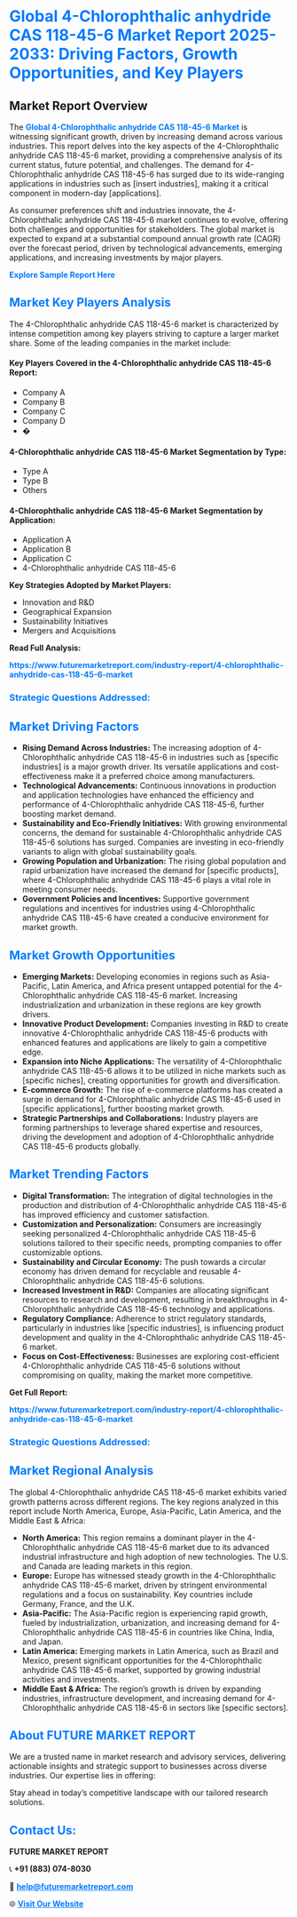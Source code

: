 <h1 style="color: #007BFF;">Global 4-Chlorophthalic anhydride CAS 118-45-6 Market Report 2025-2033: Driving Factors, Growth Opportunities, and Key Players</h1>

<section id="overview">
<h2>Market Report Overview</h2>
<p>The <a href="https://www.futuremarketreport.com/industry-report/4-chlorophthalic-anhydride-cas-118-45-6-market" style="color: #007BFF; text-decoration: none;"><strong>Global 4-Chlorophthalic anhydride CAS 118-45-6 Market</strong></a> is witnessing significant growth, driven by increasing demand across various industries. This report delves into the key aspects of the 4-Chlorophthalic anhydride CAS 118-45-6 market, providing a comprehensive analysis of its current status, future potential, and challenges. The demand for 4-Chlorophthalic anhydride CAS 118-45-6 has surged due to its wide-ranging applications in industries such as [insert industries], making it a critical component in modern-day [applications].</p>
<p>As consumer preferences shift and industries innovate, the 4-Chlorophthalic anhydride CAS 118-45-6 market continues to evolve, offering both challenges and opportunities for stakeholders. The global market is expected to expand at a substantial compound annual growth rate (CAGR) over the forecast period, driven by technological advancements, emerging applications, and increasing investments by major players.</p>
</section>

<section id="overview">
<p><a href="https://www.futuremarketreport.com/request-sample/reportId=112137" style="color: #007BFF; text-decoration: none;"><strong>Explore Sample Report Here</strong></a></p>
</section>

<section id="key-players">
<h2 style="color: #007BFF;">Market Key Players Analysis</h2>
<p>The 4-Chlorophthalic anhydride CAS 118-45-6 market is characterized by intense competition among key players striving to capture a larger market share. Some of the leading companies in the market include:</p>
<h4>Key Players Covered in the 4-Chlorophthalic anhydride CAS 118-45-6 Report:</h4>
<ul><li>Company A</li><li>Company B</li><li>Company C</li><li>Company D</li><li>�</li></ul>
<h4>4-Chlorophthalic anhydride CAS 118-45-6 Market Segmentation by Type:</h4>
<ul><li>Type A</li><li>Type B</li><li>Others</li></ul>

<h4>4-Chlorophthalic anhydride CAS 118-45-6 Market Segmentation by Application:</h4>
<ul><li>Application A</li><li>Application B</li><li>Application C</li><li>4-Chlorophthalic anhydride CAS 118-45-6</li></ul>
<p><strong>Key Strategies Adopted by Market Players:</strong></p>
<ul>
<li>Innovation and R&D</li>
<li>Geographical Expansion</li>
<li>Sustainability Initiatives</li>
<li>Mergers and Acquisitions</li>
</ul>
</section>

<section>
<p><strong>Read Full Analysis: </strong></p><a href="https://www.futuremarketreport.com/industry-report/4-chlorophthalic-anhydride-cas-118-45-6-market" style="color: #007BFF; text-decoration: none;"><strong>https://www.futuremarketreport.com/industry-report/4-chlorophthalic-anhydride-cas-118-45-6-market</strong></a>
<h3 style="color: #007BFF;">Strategic Questions Addressed:</h3>
</section>

<section id="driving-factors">
<h2 style="color: #007BFF;">Market Driving Factors</h2>
<ul>
<li><strong>Rising Demand Across Industries:</strong> The increasing adoption of 4-Chlorophthalic anhydride CAS 118-45-6 in industries such as [specific industries] is a major growth driver. Its versatile applications and cost-effectiveness make it a preferred choice among manufacturers.</li>
<li><strong>Technological Advancements:</strong> Continuous innovations in production and application technologies have enhanced the efficiency and performance of 4-Chlorophthalic anhydride CAS 118-45-6, further boosting market demand.</li>
<li><strong>Sustainability and Eco-Friendly Initiatives:</strong> With growing environmental concerns, the demand for sustainable 4-Chlorophthalic anhydride CAS 118-45-6 solutions has surged. Companies are investing in eco-friendly variants to align with global sustainability goals.</li>
<li><strong>Growing Population and Urbanization:</strong> The rising global population and rapid urbanization have increased the demand for [specific products], where 4-Chlorophthalic anhydride CAS 118-45-6 plays a vital role in meeting consumer needs.</li>
<li><strong>Government Policies and Incentives:</strong> Supportive government regulations and incentives for industries using 4-Chlorophthalic anhydride CAS 118-45-6 have created a conducive environment for market growth.</li>
</ul>
</section>

<section id="growth-opportunities">
<h2 style="color: #007BFF;">Market Growth Opportunities</h2>
<ul>
<li><strong>Emerging Markets:</strong> Developing economies in regions such as Asia-Pacific, Latin America, and Africa present untapped potential for the 4-Chlorophthalic anhydride CAS 118-45-6 market. Increasing industrialization and urbanization in these regions are key growth drivers.</li>
<li><strong>Innovative Product Development:</strong> Companies investing in R&D to create innovative 4-Chlorophthalic anhydride CAS 118-45-6 products with enhanced features and applications are likely to gain a competitive edge.</li>
<li><strong>Expansion into Niche Applications:</strong> The versatility of 4-Chlorophthalic anhydride CAS 118-45-6 allows it to be utilized in niche markets such as [specific niches], creating opportunities for growth and diversification.</li>
<li><strong>E-commerce Growth:</strong> The rise of e-commerce platforms has created a surge in demand for 4-Chlorophthalic anhydride CAS 118-45-6 used in [specific applications], further boosting market growth.</li>
<li><strong>Strategic Partnerships and Collaborations:</strong> Industry players are forming partnerships to leverage shared expertise and resources, driving the development and adoption of 4-Chlorophthalic anhydride CAS 118-45-6 products globally.</li>
</ul>
</section>

<section id="trending-factors">
<h2 style="color: #007BFF;">Market Trending Factors</h2>
<ul>
<li><strong>Digital Transformation:</strong> The integration of digital technologies in the production and distribution of 4-Chlorophthalic anhydride CAS 118-45-6 has improved efficiency and customer satisfaction.</li>
<li><strong>Customization and Personalization:</strong> Consumers are increasingly seeking personalized 4-Chlorophthalic anhydride CAS 118-45-6 solutions tailored to their specific needs, prompting companies to offer customizable options.</li>
<li><strong>Sustainability and Circular Economy:</strong> The push towards a circular economy has driven demand for recyclable and reusable 4-Chlorophthalic anhydride CAS 118-45-6 solutions.</li>
<li><strong>Increased Investment in R&D:</strong> Companies are allocating significant resources to research and development, resulting in breakthroughs in 4-Chlorophthalic anhydride CAS 118-45-6 technology and applications.</li>
<li><strong>Regulatory Compliance:</strong> Adherence to strict regulatory standards, particularly in industries like [specific industries], is influencing product development and quality in the 4-Chlorophthalic anhydride CAS 118-45-6 market.</li>
<li><strong>Focus on Cost-Effectiveness:</strong> Businesses are exploring cost-efficient 4-Chlorophthalic anhydride CAS 118-45-6 solutions without compromising on quality, making the market more competitive.</li>
</ul>
</section>

<section>
<p><strong>Get Full Report: </strong></p><a href="https://www.futuremarketreport.com/industry-report/4-chlorophthalic-anhydride-cas-118-45-6-market" style="color: #007BFF; text-decoration: none;"><strong>https://www.futuremarketreport.com/industry-report/4-chlorophthalic-anhydride-cas-118-45-6-market</strong></a>
<h3 style="color: #007BFF;">Strategic Questions Addressed:</h3>
</section>


<section id="regional-analysis">
<h2 style="color: #007BFF;">Market Regional Analysis</h2>
<p>The global 4-Chlorophthalic anhydride CAS 118-45-6 market exhibits varied growth patterns across different regions. The key regions analyzed in this report include North America, Europe, Asia-Pacific, Latin America, and the Middle East & Africa:</p>
<ul>
<li><strong>North America:</strong> This region remains a dominant player in the 4-Chlorophthalic anhydride CAS 118-45-6 market due to its advanced industrial infrastructure and high adoption of new technologies. The U.S. and Canada are leading markets in this region.</li>
<li><strong>Europe:</strong> Europe has witnessed steady growth in the 4-Chlorophthalic anhydride CAS 118-45-6 market, driven by stringent environmental regulations and a focus on sustainability. Key countries include Germany, France, and the U.K.</li>
<li><strong>Asia-Pacific:</strong> The Asia-Pacific region is experiencing rapid growth, fueled by industrialization, urbanization, and increasing demand for 4-Chlorophthalic anhydride CAS 118-45-6 in countries like China, India, and Japan.</li>
<li><strong>Latin America:</strong> Emerging markets in Latin America, such as Brazil and Mexico, present significant opportunities for the 4-Chlorophthalic anhydride CAS 118-45-6 market, supported by growing industrial activities and investments.</li>
<li><strong>Middle East & Africa:</strong> The region’s growth is driven by expanding industries, infrastructure development, and increasing demand for 4-Chlorophthalic anhydride CAS 118-45-6 in sectors like [specific sectors].</li>
</ul>
</section>

<footer>
<h2 style="color: #007BFF;">About FUTURE MARKET REPORT</h2>
<p>We are a trusted name in market research and advisory services, delivering actionable insights and strategic support to businesses across diverse industries. Our expertise lies in offering:</p>

<p>Stay ahead in today’s competitive landscape with our tailored research solutions.</p>

<h2 style="color: #007BFF;">Contact Us:</h2>
<p><strong>FUTURE MARKET REPORT</strong></p>
<p>📞 <strong>+91 (883) 074-8030</strong></p>
<p>📧 <strong><a href="mailto:help@futuremarketreport.com" style="color: #007BFF;">help@futuremarketreport.com</a></strong></p>
<p>🌐 <strong><a href="https://www.futuremarketreport.com/" style="color: #007BFF;">Visit Our Website</a></strong></p>
</footer>